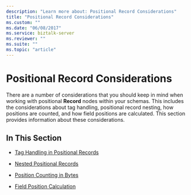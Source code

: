 ```yaml
---
description: "Learn more about: Positional Record Considerations"
title: "Positional Record Considerations"
ms.custom: ""
ms.date: "06/08/2017"
ms.service: biztalk-server
ms.reviewer: ""
ms.suite: ""
ms.topic: "article"
---
```

# Positional Record Considerations
There are a number of considerations that you should keep in mind when working with positional **Record** nodes within your schemas. This includes the considerations about tag handling, positional record nesting, how positions are counted, and how field positions are calculated. This section provides information about these considerations.  
  
## In This Section  
  
-   [Tag Handling in Positional Records](../core/tag-handling-in-positional-records.md)  
  
-   [Nested Positional Records](../core/nested-positional-records.md)  
  
-   [Position Counting in Bytes](../core/position-counting-in-bytes.md)  
  
-   [Field Position Calculation](../core/field-position-calculation.md)
